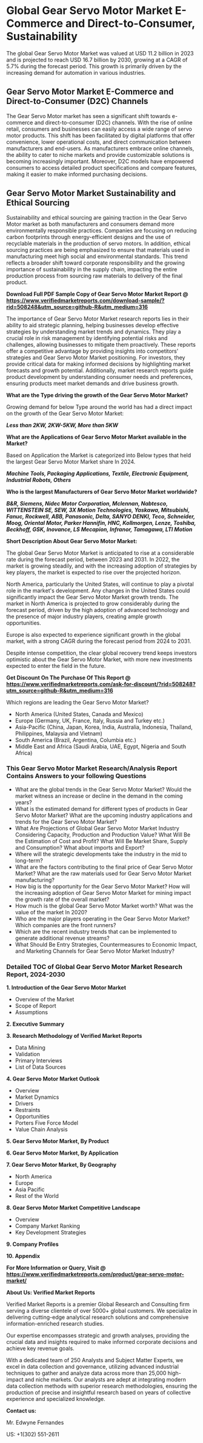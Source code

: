 <h1>Global Gear Servo Motor Market E-Commerce and Direct-to-Consumer, Sustainability</h1><p class=""><p>The global Gear Servo Motor Market was valued at USD 11.2 billion in 2023 and is projected to reach USD 16.7 billion by 2030, growing at a CAGR of 5.7% during the forecast period. This growth is primarily driven by the increasing demand for automation in various industries.</p> <h2>Gear Servo Motor Market E-Commerce and Direct-to-Consumer (D2C) Channels</h2> <p>The Gear Servo Motor market has seen a significant shift towards e-commerce and direct-to-consumer (D2C) channels. With the rise of online retail, consumers and businesses can easily access a wide range of servo motor products. This shift has been facilitated by digital platforms that offer convenience, lower operational costs, and direct communication between manufacturers and end-users. As manufacturers embrace online channels, the ability to cater to niche markets and provide customizable solutions is becoming increasingly important. Moreover, D2C models have empowered consumers to access detailed product specifications and compare features, making it easier to make informed purchasing decisions.</p> <h2>Gear Servo Motor Market Sustainability and Ethical Sourcing</h2> <p>Sustainability and ethical sourcing are gaining traction in the Gear Servo Motor market as both manufacturers and consumers demand more environmentally responsible practices. Companies are focusing on reducing carbon footprints through energy-efficient designs and the use of recyclable materials in the production of servo motors. In addition, ethical sourcing practices are being emphasized to ensure that materials used in manufacturing meet high social and environmental standards. This trend reflects a broader shift toward corporate responsibility and the growing importance of sustainability in the supply chain, impacting the entire production process from sourcing raw materials to delivery of the final product.</p> </p><p class=""><strong>Download Full PDF Sample Copy of Gear Servo Motor Market Report @ <a href="https://www.verifiedmarketreports.com/download-sample/?rid=508248&utm_source=github-R&utm_medium=316" target="_blank">https://www.verifiedmarketreports.com/download-sample/?rid=508248&utm_source=github-R&utm_medium=316</a></strong></p><p>The importance of&nbsp;Gear Servo Motor Market research reports lies in their ability to aid strategic planning, helping businesses develop effective strategies by understanding market trends and dynamics. They play a crucial role in risk management by identifying potential risks and challenges, allowing businesses to mitigate them proactively. These reports offer a competitive advantage by providing insights into competitors' strategies and Gear Servo Motor Market positioning. For investors, they provide critical data for making informed decisions by highlighting market forecasts and growth potential. Additionally, market research reports guide product development by understanding consumer needs and preferences, ensuring products meet market demands and drive business growth.</p><p><strong>What are the&nbsp;Type driving the growth of the Gear Servo Motor Market?</strong></p><p id="" class="">Growing demand for below Type around the world has had a direct impact on the growth of the Gear Servo Motor Market:</p><p class=""><em><strong>Less than 2KW, 2KW-5KW, More than 5KW</strong></em></p><p class=""><strong>What are the&nbsp;Applications&nbsp;of Gear Servo Motor Market available in the Market?</strong></p><p id="" class="">Based on Application the Market is categorized into Below types that held the largest Gear Servo Motor Market share In 2024.</p><p class=""><em><strong>Machine Tools, Packaging Applications, Textile, Electronic Equipment, Industrial Robots, Others</strong></em></p><p class=""><strong>Who is the largest Manufacturers of Gear Servo Motor Market worldwide?</strong></p><p><em><strong>B&R, Siemens, Nidec Motor Corporation, Mclennan, Nabtesco, WITTENSTEIN SE, SEW, 3X Motion Technologies, Yaskawa, Mitsubishi, Fanuc, Rockwell, ABB, Panasonic, Delta, SANYO DENKI, Teco, Schneider, Moog, Oriental Motor, Parker Hannifin, HNC, Kollmorgen, Lenze, Toshiba, Beckhoff, GSK, Inovance, LS Mecapion, Infranor, Tamagawa, LTI Motion</strong></em></p><p id="" class=""><strong>Short Description About Gear Servo Motor Market:</strong></p><p>The global Gear Servo Motor Market is anticipated to rise at a considerable rate during the forecast period, between 2023 and 2031. In 2022, the market is growing steadily, and with the increasing adoption of strategies by key players, the market is expected to rise over the projected horizon.</p><p>North America, particularly the United States, will continue to play a pivotal role in the market's development. Any changes in the United States could significantly impact the Gear Servo Motor Market growth trends. The market in North America is projected to grow considerably during the forecast period, driven by the high adoption of advanced technology and the presence of major industry players, creating ample growth opportunities.</p><p>Europe is also expected to experience significant growth in the global market, with a strong CAGR during the forecast period from 2024 to 2031.</p><p>Despite intense competition, the clear global recovery trend keeps investors optimistic about the Gear Servo Motor Market, with more new investments expected to enter the field in the future.</p><p id="" class=""><strong>Get Discount On The Purchase Of This Report @ <a href="https://www.verifiedmarketreports.com/ask-for-discount/?rid=508248?utm_source=github-R&utm_medium=316" target="_blank">https://www.verifiedmarketreports.com/ask-for-discount/?rid=508248?utm_source=github-R&utm_medium=316</a></strong></p><p class="">Which regions are leading the Gear Servo Motor Market?</p><ul><li>North America (United States, Canada and Mexico)</li><li>Europe (Germany, UK, France, Italy, Russia and Turkey etc.)</li><li>Asia-Pacific (China, Japan, Korea, India, Australia, Indonesia, Thailand, Philippines, Malaysia and Vietnam)</li><li>South America (Brazil, Argentina, Columbia etc.)</li><li>Middle East and Africa (Saudi Arabia, UAE, Egypt, Nigeria and South Africa)</li></ul><h3 id="" class="">This Gear Servo Motor Market Research/Analysis Report Contains Answers to your following Questions</h3><ul><li>What are the global trends in the Gear Servo Motor Market? Would the market witness an increase or decline in the demand in the coming years?</li><li>What is the estimated demand for different types of products in Gear Servo Motor Market? What are the upcoming industry applications and trends for the Gear Servo Motor Market?</li><li>What Are Projections of Global Gear Servo Motor Market Industry Considering Capacity, Production and Production Value? What Will Be the Estimation of Cost and Profit? What Will Be Market Share, Supply and Consumption? What about imports and Export?</li><li>Where will the strategic developments take the industry in the mid to long-term?</li><li>What are the factors contributing to the final price of Gear Servo Motor Market? What are the raw materials used for Gear Servo Motor Market manufacturing?</li><li>How big is the opportunity for the Gear Servo Motor Market? How will the increasing adoption of Gear Servo Motor Market for mining impact the growth rate of the overall market?</li><li>How much is the global Gear Servo Motor Market worth? What was the value of the market In 2020?</li><li>Who are the major players operating in the Gear Servo Motor Market? Which companies are the front runners?</li><li>Which are the recent industry trends that can be implemented to generate additional revenue streams?</li><li>What Should Be Entry Strategies, Countermeasures to Economic Impact, and Marketing Channels for Gear Servo Motor Market Industry?</li></ul><h3 id="" class="">Detailed TOC of Global Gear Servo Motor Market Research Report, 2024-2030</h3><p id="" class=""><strong>1. Introduction of the Gear Servo Motor Market</strong></p><ul><li>Overview of the Market</li><li>Scope of Report</li><li>Assumptions</li></ul><p id="" class=""><strong>2. Executive Summary</strong></p><p id="" class=""><strong>3. Research Methodology of Verified Market Reports</strong></p><ul><li>Data Mining</li><li>Validation</li><li>Primary Interviews</li><li>List of Data Sources</li></ul><p id="" class=""><strong>4. Gear Servo Motor Market Outlook</strong></p><ul><li>Overview</li><li>Market Dynamics</li><li>Drivers</li><li>Restraints</li><li>Opportunities</li><li>Porters Five Force Model</li><li>Value Chain Analysis</li></ul><p id="" class=""><strong>5. Gear Servo Motor Market, By Product</strong></p><p id="" class=""><strong>6. Gear Servo Motor Market, By Application</strong></p><p id="" class=""><strong>7. Gear Servo Motor Market, By Geography</strong></p><ul><li>North America</li><li>Europe</li><li>Asia Pacific</li><li>Rest of the World</li></ul><p id="" class=""><strong>8. Gear Servo Motor Market Competitive Landscape</strong></p><ul><li>Overview</li><li>Company Market Ranking</li><li>Key Development Strategies</li></ul><p id="" class=""><strong>9. Company Profiles</strong></p><p id="" class=""><strong>10. Appendix</strong></p><p id="" class=""><strong>For More Information or Query, Visit @ <a href="https://www.verifiedmarketreports.com/product/gear-servo-motor-market/" target="_blank">https://www.verifiedmarketreports.com/product/gear-servo-motor-market/</a></strong></p><p id="" class=""><strong>About Us: Verified Market Reports</strong></p><p id="" class="">Verified Market Reports is a premier Global Research and Consulting firm serving a diverse clientele of over 5000+ global customers. We specialize in delivering cutting-edge analytical research solutions and comprehensive information-enriched research studies.</p><p id="" class="">Our expertise encompasses strategic and growth analyses, providing the crucial data and insights required to make informed corporate decisions and achieve key revenue goals.</p><p id="" class="">With a dedicated team of 250 Analysts and Subject Matter Experts, we excel in data collection and governance, utilizing advanced industrial techniques to gather and analyze data across more than 25,000 high-impact and niche markets. Our analysts are adept at integrating modern data collection methods with superior research methodologies, ensuring the production of precise and insightful research based on years of collective experience and specialized knowledge.</p><p id="" class=""><strong>Contact us:</strong></p><p id="" class="">Mr. Edwyne Fernandes</p><p id="" class="">US: +1(302) 551-2611</p>